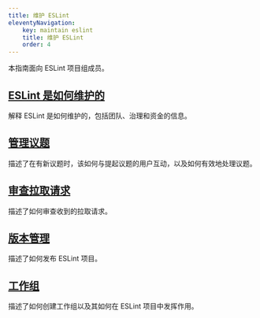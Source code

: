 ```yaml
---
title: 维护 ESLint
eleventyNavigation:
    key: maintain eslint
    title: 维护 ESLint
    order: 4
---
```


本指南面向 ESLint 项目组成员。

## [ESLint 是如何维护的](overview)

解释 ESLint 是如何维护的，包括团队、治理和资金的信息。

## [管理议题](manage-issues)

描述了在有新议题时，该如何与提起议题的用户互动，以及如何有效地处理议题。

## [审查拉取请求](review-pull-requests)

描述了如何审查收到的拉取请求。

## [版本管理](manage-releases)

描述了如何发布 ESLint 项目。

## [工作组](working-groups)

描述了如何创建工作组以及其如何在 ESLint 项目中发挥作用。

